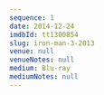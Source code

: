 ```yaml
---
sequence: 1
date: 2014-12-24
imdbId: tt1300854
slug: iron-man-3-2013
venue: null
venueNotes: null
medium: Blu-ray
mediumNotes: null
---
```


